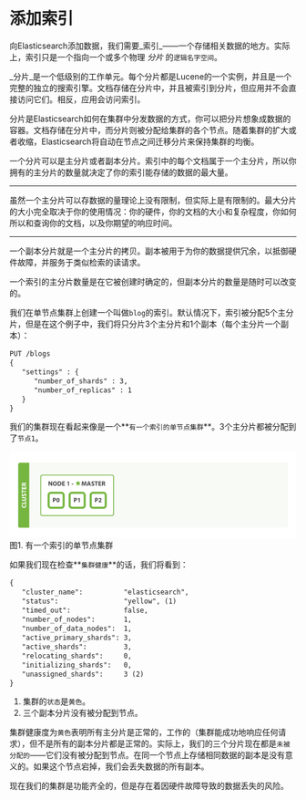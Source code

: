 # 添加索引

向Elasticsearch添加数据，我们需要_索引_——一个存储相关数据的地方。实际上，索引只是一个指向一个或多个物理 _分片_ 的`逻辑名字空间`。

_分片_是一个低级别的工作单元。每个分片都是Lucene的一个实例，并且是一个完整的独立的搜索引擎。文档存储在分片中，并且被索引到分片，但应用并不会直接访问它们。相反，应用会访问索引。

分片是Elasticsearch如何在集群中分发数据的方式，你可以把分片想象成数据的容器。文档存储在分片中，而分片则被分配给集群的各个节点。随着集群的扩大或者收缩，Elasticsearch将自动在节点之间迁移分片来保持集群的均衡。

一个分片可以是主分片或者副本分片。索引中的每个文档属于一个主分片，所以你拥有的主分片的数量就决定了你的索引能存储的数据的最大量。

****
虽然一个主分片可以存数据的量理论上没有限制，但实际上是有限制的。最大分片的大小完全取决于你的使用情况：你的硬件，你的文档的大小和复杂程度，你如何所以和查询你的文档，以及你期望的响应时间。
****

一个副本分片就是一个主分片的拷贝。副本被用于为你的数据提供冗余，以抵御硬件故障，并服务于类似检索的读请求。

一个索引的主分片数量是在它被创建时确定的，但副本分片的数量是随时可以改变的。

我们在单节点集群上创建一个叫做`blog`的索引。默认情况下，索引被分配5个主分片，但是在这个例子中，我们将只分片3个主分片和1个副本（每个主分片一个副本）：

```
PUT /blogs
{
   "settings" : {
      "number_of_shards" : 3,
      "number_of_replicas" : 1
   }
}
```

我们的集群现在看起来像是一个**`有一个索引的单节点集群`**。3个主分片都被分配到了`节点1`。

![有一个索引的单节点集群](../images/elas_0202.png "有一个索引的单节点集群")
图1. 有一个索引的单节点集群

如果我们现在检查**`集群健康`**的话，我们将看到：

```
{
   "cluster_name":          "elasticsearch",
   "status":                "yellow", (1)
   "timed_out":             false,
   "number_of_nodes":       1,
   "number_of_data_nodes":  1,
   "active_primary_shards": 3,
   "active_shards":         3,
   "relocating_shards":     0,
   "initializing_shards":   0,
   "unassigned_shards":     3 (2)
}
```

1. 集群的`状态`是`黄色`。
2. 三个副本分片没有被分配到节点。

集群健康度为`黄色`表明所有主分片是正常的，工作的（集群能成功地响应任何请求），但不是所有的副本分片都是正常的。实际上，我们的三个分片现在都是`未被分配的`——它们没有被分配到节点。在同一个节点上存储相同数据的副本是没有意义的。如果这个节点宕掉，我们会丢失数据的所有副本。

现在我们的集群是功能齐全的，但是存在着因硬件故障导致的数据丢失的风险。
